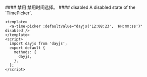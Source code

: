 <cn>
#### 禁用
禁用时间选择。
</cn>

<us>
#### disabled
A disabled state of the `TimePicker`.
</us>

```tpl
<template>
  <a-time-picker :defaultValue="dayjs('12:08:23', 'HH:mm:ss')" disabled />
</template>
<script>
  import dayjs from 'dayjs';
  export default {
    methods: {
      dayjs,
    },
  };
</script>
```
